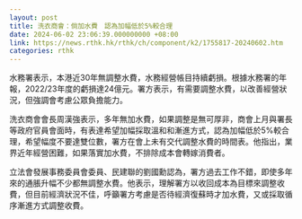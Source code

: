 ```yaml
---
layout: post
title: 洗衣商會：倘加水費　認為加幅低於5%較合理
date: 2024-06-02 23:06:39.000000000 +08:00
link: https://news.rthk.hk/rthk/ch/component/k2/1755817-20240602.htm
categories: rthk
---
```


水務署表示，本港近30年無調整水費，水務經營帳目持續虧損。根據水務署的年報，2022/23年度的虧損達24億元。署方表示，有需要調整水費，以改善經營狀況，但強調會考慮公眾負擔能力。

洗衣商會會長周漢強表示，多年無加水費，如果調整是無可厚非，商會上月與署長等政府官員會面時，有表達希望加幅採取溫和和漸進方式，認為加幅低於5%較合理，希望幅度不要達雙位數，署方在會上未有交代調整水費的時間表。他指出，業界近年經營困難，如果落實加水費，不排除成本會轉嫁消費者。 

立法會發展事務委員會委員、民建聯的劉國勳認為，署方過去工作不錯，即使多年來的通脹升幅不少都無調整水費。他表示，理解署方以收回成本為目標來調整收費，但目前經濟狀況不佳，呼籲署方考慮是否待經濟復蘇時才加水費，又或採取循序漸進方式調整收費。
